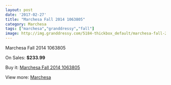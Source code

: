 ```yaml
---
layout: post
date: '2017-02-27'
title: "Marchesa Fall 2014 1063805"
category: Marchesa
tags: ["marchesa","granddressy","fall"]
image: http://img.granddressy.com/5184-thickbox_default/marchesa-fall-2014-1063805.jpg
---
```

Marchesa Fall 2014 1063805

On Sales: **$233.99**
<a href="https://www.granddressy.com/en/marchesa/4526-marchesa-fall-2014-1063805.html"><amp-img layout="responsive" width="600" height="600" src="//img.granddressy.com/5184-thickbox_default/marchesa-fall-2014-1063805.jpg" alt="Marchesa Fall 2014 1063805 0" /></a>

Buy it: [Marchesa Fall 2014 1063805](https://www.granddressy.com/en/marchesa/4526-marchesa-fall-2014-1063805.html "Marchesa Fall 2014 1063805")

View more: [Marchesa](https://www.granddressy.com/en/108-marchesa "Marchesa")